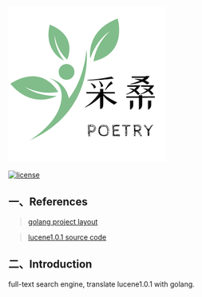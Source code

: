 ![image info](docs/image/poetryLogo.png)

[![license](https://img.shields.io/github/license/Kua-Fu/gsearch)](https://github.com/pingcap/tidb/blob/master/LICENSE)


## 一、References

>[golang project layout](https://github.com/golang-standards/project-layout)

>[lucene1.0.1 source code](https://github.com/apache/lucene-solr/tree/releases/lucene/1.0.1)

## 二、Introduction

full-text search engine, translate lucene1.0.1 with golang.




